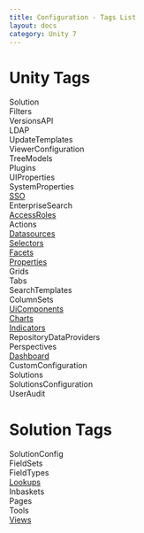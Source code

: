 ```yaml
---
title: Configuration - Tags List
layout: docs
category: Unity 7
---
```

# Unity Tags

Solution  
Filters  
VersionsAPI  
LDAP  
UpdateTemplates  
ViewerConfiguration  
TreeModels  
Plugins  
UIProperties  
SystemProperties  
[SSO](tags-list/sso-tag.md)  
EnterpriseSearch  
[AccessRoles](tags-list/access-roles-tag.md)  
Actions  
[Datasources](tags-list/datasources-tag.md)  
[Selectors](tags-list/selectors-tag.md)    
[Facets](tags-list/facets-tag.md)  
[Properties](tags-list/properties-tag.md)  
Grids  
Tabs  
SearchTemplates  
ColumnSets  
[UiComponents](tags-list/ui-components-tag.md)  
[Charts](tags-list/charts-tag.md)  
[Indicators](tags-list/indicators-tag.md)  
RepositoryDataProviders  
Perspectives  
[Dashboard](tags-list/dashboard-tag.md)  
CustomConfiguration  
Solutions  
SolutionsConfiguration  
UserAudit

# Solution Tags

SolutionConfig    
FieldSets    
FieldTypes    
[Lookups](tags-list/lookups.md)    
Inbaskets    
Pages    
Tools    
[Views](tags-list/views-tag.md)  
